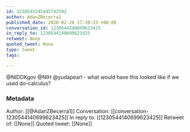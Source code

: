 ```yaml
---
id: 1230545245445742592
author: AdanZBecerra1
published_date: 2020-02-20 17:30:23 +00:00
conversation_id: 1230544140699623425
in_reply_to: 1230544140699623425
retweet: None
quoted_tweet: None
type: tweet
tags:

---
```


@NIDDKgov @NIH @yudapearl - what would have this looked like if we used do-calculus?

### Metadata

Author: [[@AdanZBecerra1]]
Conversation: [[conversation-1230544140699623425]]
In reply to: [[1230544140699623425]]
Retweet of: [[None]]
Quoted tweet: [[None]]

